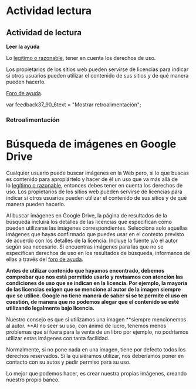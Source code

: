 # Actividad lectura

## Actividad de lectura

**Leer la ayuda**

Lo [legítimo o razonable](http://es.wikipedia.org/wiki/Fair_use), tener en cuenta los derechos de uso.

Los propietarios de los sitios web pueden servirse de licencias para indicar si otros usuarios pueden utilizar el contenido de sus sitios y de qué manera pueden hacerlo.

[Foro de ayuda](http://www.google.com/support/forum/p/Web+Search?hl=es).

var feedback37\_90\_6text = "Mostrar retroalimentación";

### Retroalimentación

# Búsqueda de imágenes en Google Drive

Cualquier usuario puede buscar imágenes en la Web pero, si lo que buscas es contenido para apropiártelo y hacer de él un uso que va más allá de lo [legítimo o razonable](http://es.wikipedia.org/wiki/Fair_use), entonces debes tener en cuenta los derechos de uso. Los propietarios de los sitios web pueden servirse de licencias para indicar si otros usuarios pueden utilizar el contenido de sus sitios y de qué manera pueden hacerlo.

Al buscar imágenes en Google Drive, la página de resultados de la búsqueda incluirá los detalles de las licencias que especifican cómo pueden utilizarse las imágenes correspondientes. Selecciona solo aquellas imágenes que hayas confirmado que puedes usar en el contexto previsto de acuerdo con los detalles de la licencia. Incluye la fuente y/o el autor según sea necesario. Si encuentras imágenes para las que no se especifican derechos de uso en los resultados de búsqueda, informanos de ellas a través del [foro de ayuda](http://www.google.com/support/forum/p/Web+Search?hl=es).

**Antes de utilizar contenido que hayamos encontrado, debemos comprobar que nos está permitido usarlo y revisamos con atención las condiciones de uso que se indican en la licencia. Por ejemplo, la mayoría de las licencias exigen que se mencione al autor de la imagen siempre que se utilice. Google no tiene manera de saber si se te permite el uso en cuestión, de manera que no podemos alegar que el contenido se esté utilizando legalmente bajo licencia.**

Nuestro consejo es que si utilizamos una imagen **siempre mencionemos al autor. **Al no seer su uso, con ánimo de lucro, tenemos menos problemas que si fuera para la venta de un libro por ejemplo, no podríamos utilizar estas imágenes con tanta facilidad.

Normalmente, si no pone nada en una imagen, tiene por defecto todos los derechos reservados. Si la quisiéramos utilizar, nos deberíamos poner en contacto con su autos y pedir permiso para su uso.

Lo mejor que podemos hacer, es crear nuestra propias imágenes, creando nuestro propio banco.

